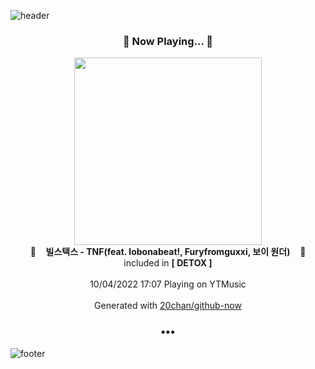 ![header](https://capsule-render.vercel.app/api?type=wave&height=170&section=header&text=Hi.%20I'm%20SHIFT&fontColor=090707&fontAlignX=45&fontAlignY=65&fontSize=100)

<h3 align="center">🎵 Now Playing... 🎵</h3>
<p align="center">
  <a href="https://music.youtube.com/watch?v=2jYiIe4t8e4">
    <img width="300" src="https://lh3.googleusercontent.com/G7OUMvBhgZRCIZrjhEZRIAnh6JXcXRfvxIBVbUp-7O2SBXD1TxwLpfFALj3NYfCpzAdVzhdmyQ9LQ75s">
  </a>
  <br>
  🎵&nbsp&nbsp&nbsp <b>빌스택스 - TNF(feat. lobonabeat!, Furyfromguxxi, 보이 원더)</b> &nbsp&nbsp&nbsp🎵
  <br>
  included in <b>[ DETOX ]</b>
  
  <br />
  <br />
  10/04/2022 17:07 Playing on YTMusic
  <br />
  <br />
  Generated with <a href="https://github.com/20chan/github-now">20chan/github-now</a>
</p>

<h3 align="center">•••</h3>

![footer](https://capsule-render.vercel.app/api?type=wave&height=150&section=footer)
